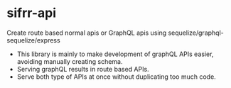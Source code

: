 # sifrr-api

Create route based normal apis or GraphQL apis using sequelize/graphql-sequelize/express

- This library is mainly to make development of graphQL APIs easier, avoiding manually creating schema.
- Serving graphQL results in route based APIs.
- Serve both type of APIs at once without duplicating too much code.


